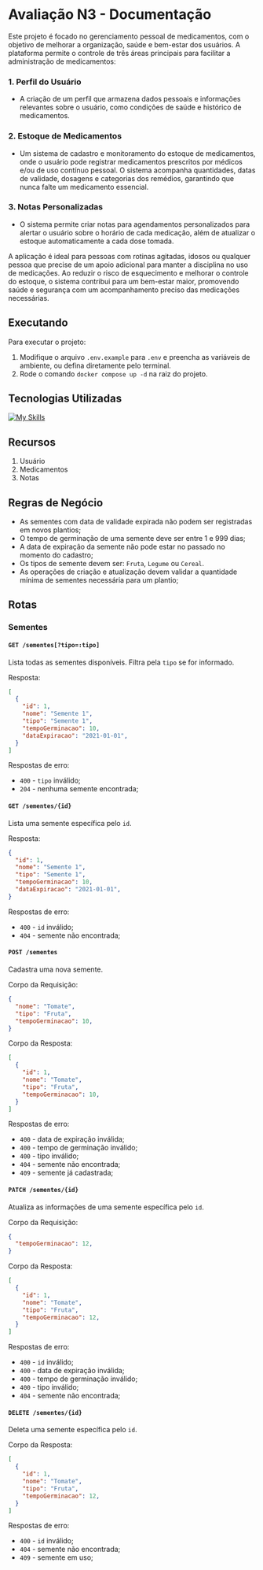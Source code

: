 # Avaliação N3 - Documentação

Este projeto é focado no gerenciamento pessoal de medicamentos, com o objetivo de melhorar a organização, saúde e bem-estar dos usuários. A plataforma permite o controle de três áreas principais para facilitar a administração de medicamentos:

### 1. Perfil do Usuário
- A criação de um perfil que armazena dados pessoais e informações relevantes sobre o usuário, como condições de saúde e histórico de medicamentos.

### 2. Estoque de Medicamentos
- Um sistema de cadastro e monitoramento do estoque de medicamentos, onde o usuário pode registrar medicamentos prescritos por médicos e/ou de uso contínuo pessoal. O sistema acompanha quantidades, datas de validade, dosagens e categorias dos remédios, garantindo que nunca falte um medicamento essencial.

### 3. Notas Personalizadas
- O sistema permite criar notas para agendamentos personalizados para alertar o usuário sobre o horário de cada medicação, além de atualizar o estoque automaticamente a cada dose tomada.

A aplicação é ideal para pessoas com rotinas agitadas, idosos ou qualquer pessoa que precise de um apoio adicional para manter a disciplina no uso de medicações. Ao reduzir o risco de esquecimento e melhorar o controle do estoque, o sistema contribui para um bem-estar maior, promovendo saúde e segurança com um acompanhamento preciso das medicações necessárias.

## Executando

Para executar o projeto:

1. Modifique o arquivo `.env.example` para `.env` e preencha as variáveis de ambiente, ou defina diretamente pelo terminal.
3. Rode o comando `docker compose up -d` na raiz do projeto.

## Tecnologias Utilizadas
[![My Skills](https://skillicons.dev/icons?i=py,flask,docker,mysql)](https://skillicons.dev)

## Recursos

1. Usuário
2. Medicamentos 
3. Notas

## Regras de Negócio

* As sementes com data de validade expirada não podem ser registradas em novos plantios;
* O tempo de germinação de uma semente deve ser entre 1 e 999 dias;
* A data de expiração da semente não pode estar no passado no momento do cadastro;
* Os tipos de semente devem ser: `Fruta`, `Legume` ou `Cereal`.
* As operações de criação e atualização devem validar a quantidade mínima de sementes necessária para um plantio;

## Rotas

### Sementes

#### `GET /sementes[?tipo=:tipo]`
Lista todas as sementes disponíveis. Filtra pela `tipo` se for informado.

Resposta:
````json
[
  {
    "id": 1,
    "nome": "Semente 1",
    "tipo": "Semente 1",
    "tempoGerminacao": 10,
    "dataExpiracao": "2021-01-01",
  }
]
````

Respostas de erro:
* `400` - `tipo` inválido;
* `204` - nenhuma semente encontrada;

#### `GET /sementes/{id}`
Lista uma semente específica pelo `id`.

Resposta:
````json
{
  "id": 1,
  "nome": "Semente 1",
  "tipo": "Semente 1",
  "tempoGerminacao": 10,
  "dataExpiracao": "2021-01-01",
}
````

Respostas de erro:
* `400` - `id` inválido;
* `404` - semente não encontrada;

#### `POST /sementes`

Cadastra uma nova semente.

Corpo da Requisição:
````json
{
  "nome": "Tomate",
  "tipo": "Fruta",
  "tempoGerminacao": 10,
}
````

Corpo da Resposta:
````json
[
  {
    "id": 1,
    "nome": "Tomate",
    "tipo": "Fruta",
    "tempoGerminacao": 10,
  }
]
````

Respostas de erro:
* `400` - data de expiração inválida;
* `400` - tempo de germinação inválido;
* `400` - tipo inválido;
* `404` - semente não encontrada;
* `409` - semente já cadastrada;

#### `PATCH /sementes/{id}`

Atualiza as informações de uma semente específica pelo `id`.

Corpo da Requisição:
````json
{
  "tempoGerminacao": 12,
}
````

Corpo da Resposta:
````json
[
  {
    "id": 1,
    "nome": "Tomate",
    "tipo": "Fruta",
    "tempoGerminacao": 12,
  }
]
````

Respostas de erro:
* `400` - `id` inválido;
* `400` - data de expiração inválida;
* `400` - tempo de germinação inválido;
* `400` - tipo inválido;
* `404` - semente não encontrada;

#### `DELETE /sementes/{id}`

Deleta uma semente específica pelo `id`.

Corpo da Resposta:
````json
[
  {
    "id": 1,
    "nome": "Tomate",
    "tipo": "Fruta",
    "tempoGerminacao": 12,
  }
]
````

Respostas de erro:
* `400` - `id` inválido;
* `404` - semente não encontrada;
* `409` - semente em uso;
